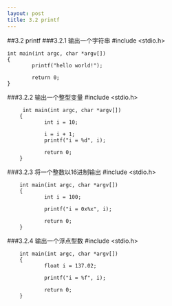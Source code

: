 ```yaml
---
layout: post
title: 3.2 printf 
---
```


##3.2 printf
###3.2.1 输出一个字符串
    #include <stdio.h>

    int main(int argc, char *argv[])
    {
            printf("hello world!");

            return 0;
    }
###3.2.2 输出一个整型变量
         #include <stdio.h>

         int main(int argc, char *argv[])
        {
                int i = 10;

                i = i + 1;
                printf("i = %d", i);

                return 0;
        }
###3.2.3 将一个整数以16进制输出
        #include <stdio.h>

        int main(int argc, char *argv[])
        {
                int i = 100;

                printf("i = 0x%x", i);

                return 0;
        }
###3.2.4 输出一个浮点型数
        #include <stdio.h>

        int main(int argc, char *argv[])
        {
                float i = 137.02;

                printf("i = %f", i);

                return 0;
        }
